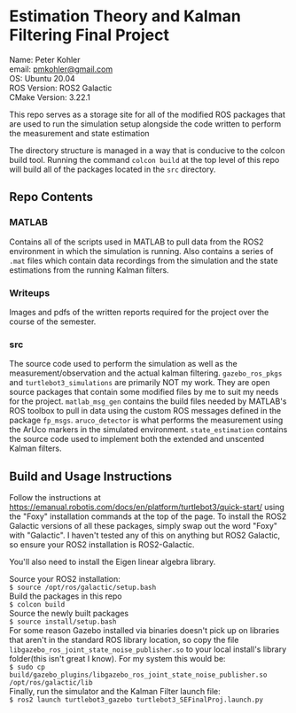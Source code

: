 # Estimation Theory and Kalman Filtering Final Project ###

Name: Peter Kohler\
email: pmkohler@gmail.com\
OS: Ubuntu 20.04\
ROS Version: ROS2 Galactic\
CMake Version: 3.22.1

This repo serves as a storage site for all of the modified ROS packages that are used to run the simulation setup alongside the code written to perform the measurement and state estimation

The directory structure is managed in a way that is conducive to the colcon build tool. Running the command ```colcon build``` at the top level of this repo will build all of the packages located in the `src` directory. 

## Repo Contents ##
### MATLAB ###
Contains all of the scripts used in MATLAB to pull data from the ROS2 environment in which the simulation is running. Also contains a series of `.mat` files which contain data recordings from the simulation and the state estimations from the running Kalman filters.

### Writeups ###
Images and pdfs of the written reports required for the project over the course of the semester.

### src ###
The source code used to perform the simulation as well as the measurement/observation and the actual kalman filtering. `gazebo_ros_pkgs` and `turtlebot3_simulations` are primarily NOT my work. They are open source packages that contain some modified files by me to suit my needs for the project. `matlab_msg_gen` contains the build files needed by MATLAB's ROS toolbox to pull in data using the custom ROS messages defined in the package `fp_msgs`. `aruco_detector` is what performs the measurement using the ArUco markers in the simulated environment. `state_estimation` contains the source code used to implement both the extended and unscented Kalman filters. 


## Build and Usage Instructions ##
Follow the instructions at https://emanual.robotis.com/docs/en/platform/turtlebot3/quick-start/ using the "Foxy" installation commands at the top of the page. To install the ROS2 Galactic versions of all these packages, simply swap out the word "Foxy" with "Galactic". I haven't tested any of this on anything but ROS2 Galactic, so ensure your ROS2 installation is ROS2-Galactic.

You'll also need to install the Eigen linear algebra library.

Source your ROS2 installation:\
```$ source /opt/ros/galactic/setup.bash```\
Build the packages in this repo\
```$ colcon build```\
Source the newly built packages\
```$ source install/setup.bash```\
For some reason Gazebo installed via binaries doesn't pick up on libraries that aren't in the standard ROS library location, so copy the file `libgazebo_ros_joint_state_noise_publisher.so` to your local install's library folder(this isn't great I know). For my system this would be:\
```$ sudo cp build/gazebo_plugins/libgazebo_ros_joint_state_noise_publisher.so /opt/ros/galactic/lib```\
Finally, run the simulator and the Kalman Filter launch file:\
```$ ros2 launch turtlebot3_gazebo turtlebot3_SEFinalProj.launch.py```

